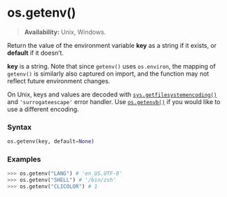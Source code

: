 # os.getenv()

> **Availability:** Unix, Windows.

Return the value of the environment variable **key** as a string if it exists, or **default** if it doesn’t.

**key** is a string. Note that since `getenv()` uses `os.environ`, the mapping of `getenv()` is similarly also captured on import, and the function may not reflect future environment changes.

On Unix, keys and values are decoded with [`sys.getfilesystemencoding()`](/modules/sys/getfilesystemencoding.md) and `'surrogateescape'` error handler. Use [`os.getenvb()`](/modules/os/getenvb.md) if you would like to use a different encoding.

### Syntax

```python
os.getenv(key, default=None)
```

### Examples

```python
>>> os.getenv("LANG") # 'en_US.UTF-8'
>>> os.getenv("SHELL") # '/bin/zsh'
>>> os.getenv("CLICOLOR") # 1
```